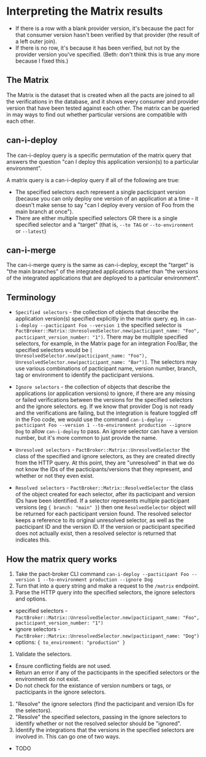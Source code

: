 # Interpreting the Matrix results

* If there is a row with a blank provider version, it's because the pact for that consumer version hasn't been verified by that provider (the result of a left outer join).
* If there is no row, it's because it has been verified, but not by the provider version you've specified. (Beth: don't think this is true any more because I fixed this.)

## The Matrix

The Matrix is the dataset that is created when all the pacts are joined to all the verifications in the database, and it shows every consumer and provider version that have been tested against each other. The matrix can be queried in may ways to find out whether particular versions are compatible with each other.

## can-i-deploy

The can-i-deploy query is a specific permutation of the matrix query that answers the question "can I deploy this application version(s) to a particular environment".

A matrix query is a can-i-deploy query if all of the following are true:

* The specified selectors each represent a single pacticipant version (because you can only deploy one version of an application at a time - it doesn't make sense to say "can I deploy every version of Foo from the main branch at once").
* There are either multiple specified selectors OR there is a single specified selector and a "target" (that is, `--to TAG` or `--to-environment` or `--latest`)

## can-i-merge

The can-i-merge query is the same as can-i-deploy, except the "target" is "the main branches" of the integrated applications rather than "the versions of the integrated applications that are deployed to a particular environment".

## Terminology

* `Specified selectors` - the collection of objects that describe the application version(s) specified explicitly in the matrix query. eg. in `can-i-deploy --pacticipant Foo --version 1` the specified selector is `PactBroker::Matrix::UnresolvedSelector.new(pacticipant_name: "Foo", pacticipant_version_number: "1")`. There may be multiple specified selectors, for example, in the Matrix page for an integration Foo/Bar, the specified selectors would be `[ UnresolvedSelector.new(pacticipant_name: "Foo"), UnresolvedSelector.new(pacticipant_name: "Bar")]`. The selectors may use various combinations of pacticipant name, version number, branch, tag or environment to identify the pacticipant versions.

* `Ignore selectors` - the collection of objects that describe the applications (or application versions) to ignore, if there are any missing or failed verifications between the versions for the specified selectors and the ignore selectors. eg. If we know that provider Dog is not ready and the verifications are failing, but the integration is feature toggled off in the Foo code, we would use the command `can-i-deploy --pacticipant Foo --version 1 --to-environment production --ignore Dog` to allow `can-i-deploy` to pass. An ignore selector can have a version number, but it's more common to just provide the name.

* `Unresolved selectors` - `PactBroker::Matrix::UnresolvedSelector` the class of the specified and ignore selectors, as they are created directly from the HTTP query. At this point, they are "unresolved" in that we do not know the IDs of the pacticipants/versions that they represent, and whether or not they even exist.

* `Resolved selectors` - `PactBroker::Matrix::ResolvedSelector` the class of the object created for each selector, after its pacticipant and version IDs have been identified. If a selector represents multiple pacticipant versions (eg `{ branch: "main" }`) then one `ResolvedSelector` object will be returned for each pacticipant version found. The resolved selector keeps a reference to its original unresolved selector, as well as the pacticipant ID and the version ID. If the version or pacticipant specified does not actually exist, then a resolved selector is returned that indicates this.


## How the matrix query works

1. Take the pact-broker CLI command `can-i-deploy --pacticipant Foo --version 1 --to-environment production --ignore Dog`
1. Turn that into a query string and make a request to the `/matrix` endpoint.
1. Parse the HTTP query into the specified selectors, the ignore selectors and options.
  * specified selectors - `PactBroker::Matrix::UnresolvedSelector.new(pacticipant_name: "Foo", pacticipant_version_number: "1")`
  * ignore selectors - `PactBroker::Matrix::UnresolvedSelector.new(pacticipant_name: "Dog")`
  * options: `{ to_environment: "production" }`
1. Validate the selectors.
  * Ensure conflicting fields are not used.
  * Return an error if any of the pacticipants in the specified selectors or the environment do not exist.
  * Do not check for the existance of version numbers or tags, or pacticipants in the ignore selectors.
1. "Resolve" the ignore selectors (find the pacticipant and version IDs for the selectors).
1. "Resolve" the specified selectors, passing in the ignore selectors to identify whether or not the resolved selector should be "ignored".
1. Identify the integrations that the versions in the specified selectors are involved in. This can go one of two ways.
  * TODO

